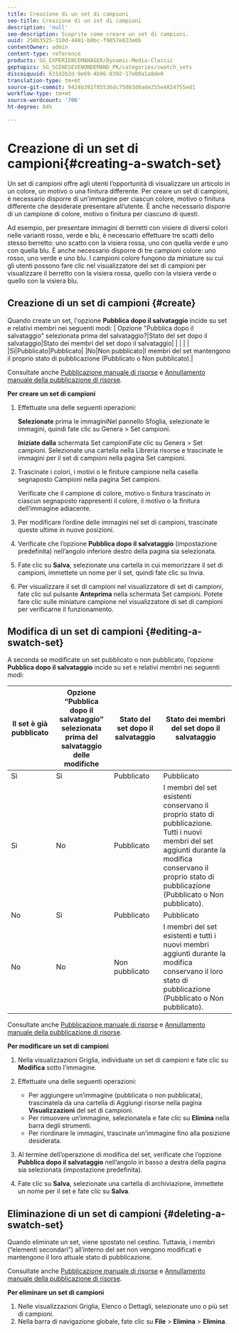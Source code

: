 ```yaml
---
title: Creazione di un set di campioni
seo-title: Creazione di un set di campioni
description: 'null'
seo-description: Scoprite come creare un set di campioni.
uuid: 250b3525-310d-4481-b0bc-f9057e823e0b
contentOwner: admin
content-type: reference
products: SG_EXPERIENCEMANAGER/Dynamic-Media-Classic
geptopics: SG_SCENESEVENONDEMAND_PK/categories/swatch_sets
discoiquuid: 631d2b2d-9e69-4b96-8392-17e00a1a8de0
translation-type: tm+mt
source-git-commit: 9424b392f85536dc75083d0ade255e4824755ed1
workflow-type: tm+mt
source-wordcount: '706'
ht-degree: 84%

---
```



# Creazione di un set di campioni{#creating-a-swatch-set}

Un set di campioni offre agli utenti l’opportunità di visualizzare un articolo in un colore, un motivo o una finitura differente. Per creare un set di campioni, è necessario disporre di un’immagine per ciascun colore, motivo o finitura differente che desiderate presentare all’utente. È anche necessario disporre di un campione di colore, motivo o finitura per ciascuno di questi.

Ad esempio, per presentare immagini di berretti con visiere di diversi colori nelle varianti rosso, verde e blu, è necessario effettuare tre scatti dello stesso berretto: uno scatto con la visiera rossa, uno con quella verde e uno con quella blu. È anche necessario disporre di tre campioni colore: uno rosso, uno verde e uno blu. I campioni colore fungono da miniature su cui gli utenti possono fare clic nel visualizzatore del set di campioni per visualizzare il berretto con la visiera rossa, quello con la visiera verde o quello con la visiera blu.

## Creazione di un set di campioni  {#create}

Quando create un set, l&#39;opzione **Pubblica dopo il salvataggio** incide su set e relativi membri nei seguenti modi:
| Opzione &quot;Pubblica dopo il salvataggio&quot; selezionata prima del salvataggio?|Stato del set dopo il salvataggio|Stato dei membri del set dopo il salvataggio|
| | | |
|Sì|Pubblicato|Pubblicato|
|No|Non pubblicato|I membri del set mantengono il proprio stato di pubblicazione (Pubblicato o Non pubblicato).|

Consultate anche [Pubblicazione manuale di risorse](publishing-files.md#manually_publishing_assets) e [Annullamento manuale della pubblicazione di risorse](publishing-files.md#manually_unpublishing_assets).

**Per creare un set di campioni**

1. Effettuate una delle seguenti operazioni:

   **Selezionate** prima le immaginiNel pannello Sfoglia, selezionate le immagini, quindi fate clic su Genera > Set campioni.

   **Iniziate dalla** schermata Set campioniFate clic su Genera > Set campioni. Selezionate una cartella nella Libreria risorse e trascinate le immagini per il set di campioni nella pagina Set campioni.

1. Trascinate i colori, i motivi o le finiture campione nella casella segnaposto Campioni nella pagina Set campioni.

   Verificate che il campione di colore, motivo o finitura trascinato in ciascun segnaposto rappresenti il colore, il motivo o la finitura dell’immagine adiacente.

1. Per modificare l’ordine delle immagini nel set di campioni, trascinate queste ultime in nuove posizioni.
1. Verificate che l’opzione **Pubblica dopo il salvataggio** (impostazione predefinita) nell’angolo inferiore destro della pagina sia selezionata.
1. Fate clic su **Salva**, selezionate una cartella in cui memorizzare il set di campioni, immettete un nome per il set, quindi fate clic su Invia.
1. Per visualizzare il set di campioni nel visualizzatore di set di campioni, fate clic sul pulsante **Anteprima** nella schermata Set campioni. Potete fare clic sulle miniature campione nel visualizzatore di set di campioni per verificarne il funzionamento.

## Modifica di un set di campioni  {#editing-a-swatch-set}

A seconda se modificate un set pubblicato o non pubblicato, l’opzione **Pubblica dopo il salvataggio** incide su set e relativi membri nei seguenti modi:

| Il set è già pubblicato | Opzione “Pubblica dopo il salvataggio” selezionata prima del salvataggio delle modifiche | Stato del set dopo il salvataggio | Stato dei membri del set dopo il salvataggio |
|--- |--- |--- |--- |
| Sì | Sì | Pubblicato | Pubblicato |
| Sì | No | Pubblicato | I membri del set esistenti conservano il proprio stato di pubblicazione. Tutti i nuovi membri del set aggiunti durante la modifica conservano il proprio stato di pubblicazione (Pubblicato o Non pubblicato). |
| No | Sì | Pubblicato | Pubblicato |
| No | No | Non pubblicato | I membri del set esistenti e tutti i nuovi membri aggiunti durante la modifica conservano il loro stato di pubblicazione (Pubblicato o Non pubblicato). |

Consultate anche [Pubblicazione manuale di risorse](publishing-files.md#manually_publishing_assets) e [Annullamento manuale della pubblicazione di risorse](publishing-files.md#manually_unpublishing_assets).

**Per modificare un set di campioni**

1. Nella visualizzazioni Griglia, individuate un set di campioni e fate clic su **Modifica** sotto l’immagine.
1. Effettuate una delle seguenti operazioni:

   * Per aggiungere un’immagine (pubblicata o non pubblicata), trascinatela da una cartella di Aggiungi risorse nella pagina **Visualizzazioni** del set di campioni.
   * Per rimuovere un’immagine, selezionatela e fate clic su **Elimina** nella barra degli strumenti.
   * Per riordinare le immagini, trascinate un’immagine fino alla posizione desiderata.

1. Al termine dell’operazione di modifica del set, verificate che l’opzione **Pubblica dopo il salvataggio** nell’angolo in basso a destra della pagina sia selezionata (impostazione predefinita).
1. Fate clic su **Salva**, selezionate una cartella di archiviazione, immettete un nome per il set e fate clic su **Salva**.

## Eliminazione di un set di campioni  {#deleting-a-swatch-set}

Quando eliminate un set, viene spostato nel cestino. Tuttavia, i membri (“elementi secondari”) all’interno del set non vengono modificati e mantengono il loro attuale stato di pubblicazione.

Consultate anche [Pubblicazione manuale di risorse](publishing-files.md#manually_publishing_assets) e [Annullamento manuale della pubblicazione di risorse](publishing-files.md#manually_unpublishing_assets).

**Per eliminare un set di campioni**

1. Nelle visualizzazioni Griglia, Elenco o Dettagli, selezionate uno o più set di campioni.
1. Nella barra di navigazione globale, fate clic su **File** > **Elimina** > **Elimina**.

